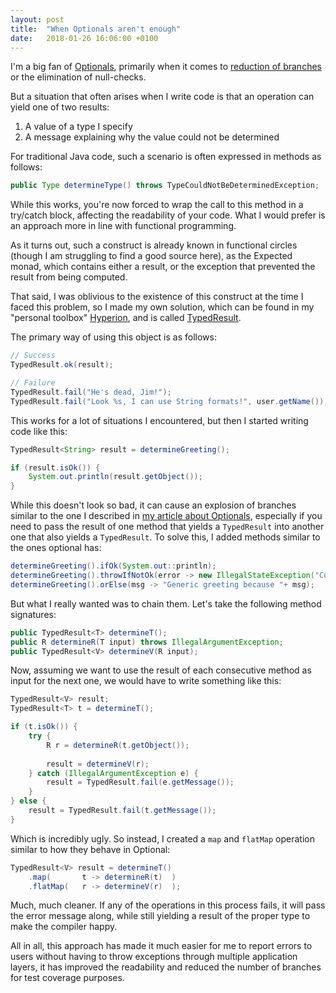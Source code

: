```yaml
---
layout: post
title:  "When Optionals aren't enough"
date:   2018-01-26 16:06:00 +0100
---
```

I'm a big fan of [Optionals](https://docs.oracle.com/javase/9/docs/api/java/util/Optional.html), primarily
when it comes to [reduction of branches](/2018/01/11/branch-reduction-java-optionals.html) or the elimination of
null-checks.

But a situation that often arises when I write code is that an operation can yield one of two results:

1. A value of a type I specify
2. A message explaining why the value could not be determined

For traditional Java code, such a scenario is often expressed in methods as follows:
```java
public Type determineType() throws TypeCouldNotBeDeterminedException;
```
While this works, you're now forced to wrap the call to this method in a try/catch block, affecting the readability
of your code. What I would prefer is an approach more in line with functional programming.
<!--more-->
As it turns out, such a construct is already known in functional circles (though I am struggling to find a good source
here), as the Expected monad, which contains either a result, or the exception that prevented the result from being
computed.

That said, I was oblivious to the existence of this construct at the time I faced this problem, so I made my own solution,
which can be found in my "personal toolbox" [Hyperion](https://bitbucket.org/jsteenbeeke/hyperion/branch/experimental),
and is called [TypedResult](https://bitbucket.org/jsteenbeeke/hyperion/src/190ec502a6986e7049f2a46d7ff8cc6bb52b55c8/core/src/main/java/com/jeroensteenbeeke/hyperion/util/TypedResult.java?at=experimental&fileviewer=file-view-default).

The primary way of using this object is as follows:

```java
// Success
TypedResult.ok(result);

// Failure
TypedResult.fail("He's dead, Jim!");
TypedResult.fail("Look %s, I can use String formats!", user.getName());
```

This works for a lot of situations I encountered, but then I started writing code like this:

```java
TypedResult<String> result = determineGreeting();

if (result.isOk()) {
	System.out.println(result.getObject());
}
```

While this doesn't look so bad, it can cause an explosion of branches similar to the one I described in [my
article about Optionals](/2018/01/11/branch-reduction-java-optionals.html), especially if you need to pass
the result of one method that yields a `TypedResult` into another one that also yields a `TypedResult`. To solve
this, I added methods similar to the ones optional has:

```java
determineGreeting().ifOk(System.out::println);
determineGreeting().throwIfNotOk(error -> new IllegalStateException("Could not determine greeting: "+ error));
determineGreeting().orElse(msg -> "Generic greeting because "+ msg);
```

But what I really wanted was to chain them. Let's take the following method signatures:

```java
public TypedResult<T> determineT();
public R determineR(T input) throws IllegalArgumentException;
public TypedResult<V> determineV(R input);
```

Now, assuming we want to use the result of each consecutive method as input for the next one, we would have to write
something like this:

```java
TypedResult<V> result;
TypedResult<T> t = determineT();

if (t.isOk()) {
	try {
        R r = determineR(t.getObject());
	
	    result = determineV(r);
	} catch (IllegalArgumentException e) {
	    result = TypedResult.fail(e.getMessage());
	}
} else {
	result = TypedResult.fail(t.getMessage());
}
```

Which is incredibly ugly. So instead, I created a `map` and `flatMap` operation similar to how they behave in Optional:

```java
TypedResult<V> result = determineT()
    .map(       t -> determineR(t)  )
    .flatMap(   r -> determineV(r)  );
```

Much, much cleaner. If any of the operations in this process fails, it will pass the error message along, while
still yielding a result of the proper type to make the compiler happy.

All in all, this approach has made it much easier for me to report errors to users without having to throw
exceptions through multiple application layers, it has improved the readability and reduced the number of
branches for test coverage purposes.